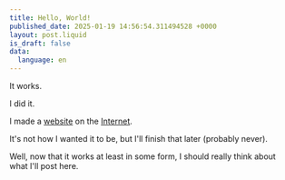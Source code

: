 ```yaml
---
title: Hello, World!
published_date: 2025-01-19 14:56:54.311494528 +0000
layout: post.liquid
is_draft: false
data:
  language: en
---
```

It works.

I did it.

I made a [website](https://en.wikipedia.org/wiki/Website) on the [Internet](https://en.wikipedia.org/wiki/Internet).

It's not how I wanted it to be, but I'll finish that later (probably never).

Well, now that it works at least in some form, I should really think about what I'll post here.